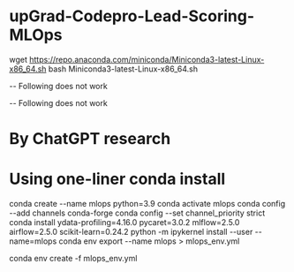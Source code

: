 # upGrad-Codepro-Lead-Scoring-MLOps

wget https://repo.anaconda.com/miniconda/Miniconda3-latest-Linux-x86_64.sh
bash Miniconda3-latest-Linux-x86_64.sh 

<!-- conda create -n mlops python=3.10.8 -c conda-forge
conda create --name test-env   python=3.10.8   numpy   pandas   scipy   pandas-profiling   pycaret  mlflow airflow   scikit-learn   --channel conda-forge   --dry-run > log.txt
conda update -n base -c defaults conda -->

-- Following does not work
<!-- conda create --name mlops \
  python=3.10.8 \
  numpy \
  pandas \
  scipy \
  ydata-profiling=4.16.0 \
  pycaret \
  mlflow \
  airflow \
  scikit-learn=1.2.2 \
  --channel conda-forge -->

-- Following does not work
<!-- conda create --name mlops \
  python \
  numpy \
  pandas \
  scipy \
  ydata-profiling \
  pycaret \
  mlflow \
  airflow \
  scikit-learn \
  --channel conda-forge -->

# By ChatGPT research 

# Using one-liner conda install
conda create --name mlops python=3.9
conda activate mlops
conda config --add channels conda-forge
conda config --set channel_priority strict
conda install ydata-profiling=4.16.0 pycaret=3.0.2 mlflow=2.5.0 airflow=2.5.0 scikit-learn=0.24.2
python -m ipykernel install --user --name=mlops
conda env export --name mlops > mlops_env.yml


conda env create -f mlops_env.yml
